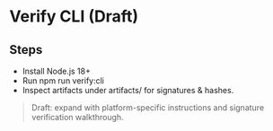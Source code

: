 # Verify CLI (Draft)

## Steps

- Install Node.js 18+
- Run npm run verify:cli
- Inspect artifacts under artifacts/ for signatures & hashes.

> Draft: expand with platform-specific instructions and signature verification walkthrough.
